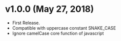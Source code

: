 # v1.0.0 (May 27, 2018)

* First Release.
* Compatible with uppercase constant SNAKE_CASE
* Ignore camelCase core function of javascript 